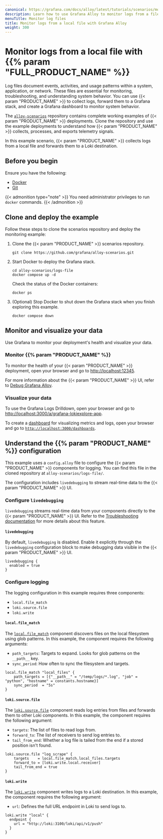 ```yaml
---
canonical: https://grafana.com/docs/alloy/latest/tutorials/scenarios/monitor-logs-from-file/
description: Learn how to use Grafana Alloy to monitor logs from a file
menuTitle: Monitor log files
title: Monitor logs from a local file with Grafana Alloy
weight: 300
---
```


# Monitor logs from a local file with {{% param "FULL_PRODUCT_NAME" %}}

Log files document events, activities, and usage patterns within a system, application, or network.
These files are essential for monitoring, troubleshooting, and understanding system behavior.
You can use {{< param "PRODUCT_NAME" >}} to collect logs, forward them to a Grafana stack, and create a Grafana dashboard to monitor system behavior.

The [`alloy-scenarios`][scenarios] repository contains complete working examples of {{< param "PRODUCT_NAME" >}} deployments.
Clone the repository and use the example deployments to understand how {{< param "PRODUCT_NAME" >}} collects, processes, and exports telemetry signals.

In this example scenario, {{< param "PRODUCT_NAME" >}} collects logs from a local file and forwards them to a Loki destination.

[scenarios]: https://github.com/grafana/alloy-scenarios/

## Before you begin

Ensure you have the following:

* [Docker](https://www.docker.com/)
* [Git](https://git-scm.com/)

{{< admonition type="note" >}}
You need administrator privileges to run `docker` commands.
{{< /admonition >}}

## Clone and deploy the example

Follow these steps to clone the scenarios repository and deploy the monitoring example:

1. Clone the {{< param "PRODUCT_NAME" >}} scenarios repository.

   ```shell
   git clone https://github.com/grafana/alloy-scenarios.git
   ```

1. Start Docker to deploy the Grafana stack.

   ```shell
   cd alloy-scenarios/logs-file
   docker compose up -d
   ```

   Check the status of the Docker containers:

   ```shell
   docker ps
   ```

1. (Optional) Stop Docker to shut down the Grafana stack when you finish exploring this example.

   ```shell
   docker compose down
   ```

## Monitor and visualize your data

Use Grafana to monitor your deployment's health and visualize your data.

### Monitor {{% param "PRODUCT_NAME" %}}

To monitor the health of your {{< param "PRODUCT_NAME" >}} deployment, open your browser and go to [http://localhost:12345](http://localhost:12345).

For more information about the {{< param "PRODUCT_NAME" >}} UI, refer to [Debug Grafana Alloy](https://grafana.com/docs/alloy/latest/troubleshoot/debug/).

### Visualize your data

To use the Grafana Logs Drilldown, open your browser and go to [http://localhost:3000/a/grafana-lokiexplore-app](http://localhost:3000/a/grafana-lokiexplore-app).

To create a [dashboard](https://grafana.com/docs/grafana/latest/getting-started/build-first-dashboard/#create-a-dashboard) for visualizing metrics and logs, open your browser and go to [`http://localhost:3000/dashboards`](http://localhost:3000/dashboards).

## Understand the {{% param "PRODUCT_NAME" %}} configuration

This example uses a `config.alloy` file to configure the {{< param "PRODUCT_NAME" >}} components for logging.
You can find this file in the cloned repository at `alloy-scenarios/logs-file/`.

The configuration includes `livedebugging` to stream real-time data to the {{< param "PRODUCT_NAME" >}} UI.

### Configure `livedebugging`

`livedebugging` streams real-time data from your components directly to the {{< param "PRODUCT_NAME" >}} UI.
Refer to the [Troubleshooting documentation][troubleshooting] for more details about this feature.

[troubleshooting]: https://grafana.com/docs/alloy/latest/troubleshoot/debug/#live-debugging-page

#### `livedebugging`

By default, `livedebugging` is disabled.
Enable it explicitly through the `livedebugging` configuration block to make debugging data visible in the {{< param "PRODUCT_NAME" >}} UI.

```alloy
livedebugging {
  enabled = true
}
```

### Configure logging

The logging configuration in this example requires three components:

* `local.file_match`
* `loki.source.file`
* `loki.write`

#### `local.file_match`

The [`local.file_match`][local.file_match] component discovers files on the local filesystem using glob patterns.
In this example, the component requires the following arguments:

* `path_targets`: Targets to expand. Looks for glob patterns on the `__path__` key.
* `sync_period`: How often to sync the filesystem and targets.

```alloy
local.file_match "local_files" {
    path_targets = [{"__path__" = "/temp/logs/*.log", "job" = "python", "hostname" = constants.hostname}]
    sync_period  = "5s"
}
```

#### `loki.source.file`

The [`loki.source.file`][loki.source.file] component reads log entries from files and forwards them to other Loki components.
In this example, the component requires the following argument:

* `targets`: The list of files to read logs from.
* `forward_to`: The list of receivers to send log entries to.
* `tail_from_end`: Whether a log file is tailed from the end if a stored position isn't found.

```alloy
loki.source.file "log_scrape" {
    targets    = local.file_match.local_files.targets
    forward_to = [loki.write.local.receiver]
    tail_from_end = true
}
```

#### `loki.write`

The [`loki.write`][loki.write] component writes logs to a Loki destination.
In this example, the component requires the following argument:

* `url`: Defines the full URL endpoint in Loki to send logs to.

```alloy
loki.write "local" {
  endpoint {
    url = "http://loki:3100/loki/api/v1/push"
  }
}
```

[local.file_match]: https://grafana.com/docs/alloy/<ALLOY_VERSION>/reference/components/local/local.file_match/
[loki.source.file]: https://grafana.com/docs/alloy/<ALLOY_VERSION>/reference/components/loki/loki.source.file/
[loki.write]: https://grafana.com/docs/alloy/<ALLOY__VERSION>/reference/components/loki/loki.write/
